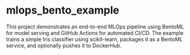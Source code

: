 # mlops_bento_example

This project demonstrates an end-to-end MLOps pipeline using BentoML for model serving and GitHub Actions for automated CI/CD. The example trains a simple Iris classifier using scikit-learn, packages it as a BentoML service, and optionally pushes it to DockerHub.
